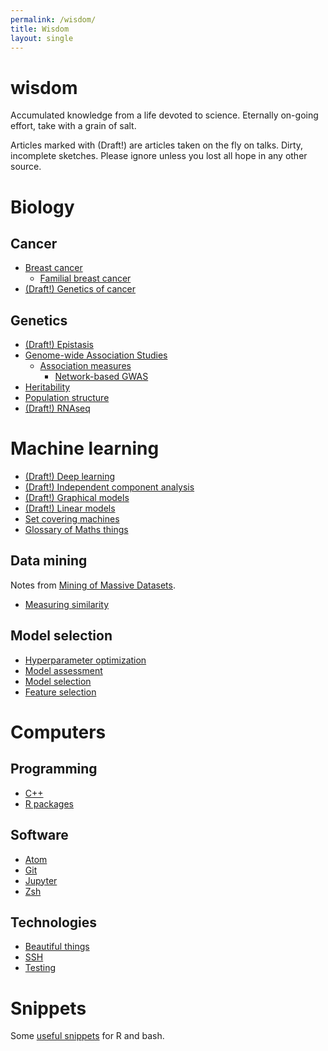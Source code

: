 ```yaml
---
permalink: /wisdom/
title: Wisdom
layout: single
---
```


# wisdom

Accumulated knowledge from a life devoted to science. Eternally on-going effort, take with a grain of salt.

Articles marked with (Draft!) are articles taken on the fly on talks. Dirty, incomplete sketches. Please ignore unless you lost all hope in any other source.

# Biology

## Cancer

* [Breast cancer](notes/bio/brca.md)
  * [Familial breast cancer](notes/bio/familial_brca.md)
* [(Draft!) Genetics of cancer](notes/bio/cancer_genetics.md)

## Genetics

* [(Draft!) Epistasis](notes/bio/epistasis.md)
* [Genome-wide Association Studies](notes/bio/gwas.md)
  * [Association measures](notes/machine_learning/association_measures.md)
	* [Network-based GWAS](notes/bio/gwas_systems_biology.md)
* [Heritability](notes/bio/heritability.md)
* [Population structure](notes/bio/population_structure.md)
* [(Draft!) RNAseq](notes/bio/rnaseq.md)

# Machine learning

* [(Draft!) Deep learning](notes/machine_learning/deep_learning.md)
* [(Draft!) Independent component analysis](notes/data_analysis/independent_component_analysis.md)
* [(Draft!) Graphical models](notes/machine_learning/graphical_models.md)
* [(Draft!) Linear models](notes/machine_learning/linear_models.md)
* [Set covering machines](notes/machine_learning/set_covering_machine.md)
* [Glossary of Maths things](notes/machine_learning/glossary.md)

## Data mining

Notes from [Mining of Massive Datasets](http://www.mmds.org/).

* [Measuring similarity](notes/data_analysis/distances.md)

## Model selection

* [Hyperparameter optimization](notes/machine_learning/hyperparameter_optimization.md)
* [Model assessment](notes/machine_learning/model_assessment.md)
* [Model selection](notes/machine_learning/model_selection.md)
* [Feature selection](notes/machine_learning/feature_selection.md)

# Computers

## Programming

* [C++](notes/software/cpp.md)
* [R packages](notes/software/rpackages.md)

## Software

* [Atom](notes/software/atom.md)
* [Git](notes/software/git.md)
* [Jupyter](notes/software/jupyter.md)
* [Zsh](notes/software/zsh.md)

## Technologies

* [Beautiful things](notes/software/beautiful_things.md)
* [SSH](notes/software/ssh.md)
* [Testing](notes/software/testing.md)

# Snippets

Some [useful snippets](https://github.com/hclimente/wisdom/tree/master/code) for R and bash.
